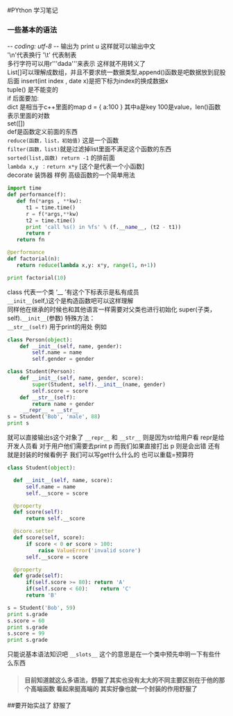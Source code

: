 #PYthon 学习笔记

### 一些基本的语法

 -*- coding: utf-8 -*-  输出为 print u 这样就可以输出中文   
 '\n'代表换行 '\t' 代表制表  
 多行字符可以用r'''dada'''来表示 这样就不用转义了  
 List[]可以理解成数组，并且不要求统一数据类型,append()函数是吧数据放到屁股后面 insert(int index , date x)是把下标为index的换成数据x  
 tuple() 是不能变的  
 if 后面要加:  
 dict 是相当于c++里面的map d = { a:100 } 其中a是key 100是value，len()函数表示里面的对数  
  set([])    
 def是函数定义前面的东西  
 `reduce(函数，list，初始值)` 这是一个函数  
 `filter(函数，list)`就是过滤掉list里面不满足这个函数的东西   
 `sorted(list,函数) return -1` 的排前面  
 `lambda x,y ：return x*y` [这个是代表一个小函数]  
 decorate 装饰器 样例 高级函数的一个简单用法
 ```py
 import time
 def performance(f):
    def fn(*args , **kw):
       t1 = time.time()
       r = f(*args,**kw)
       t2 = time.time()
       print 'call %s() in %fs' % (f.__name__, (t2 - t1))
       return r
    return fn

@performance
def factorial(n):
    return reduce(lambda x,y: x*y, range(1, n+1))

print factorial(10)
```
class 代表一个类 ‘__ ’有这个下标表示是私有成员  
   `__init__`(self,)这个是构造函数吧可以这样理解  
  同样他在继承的时候也和其他语言一样需要对父类也进行初始化
  super(子类，self).`__init__`(参数)
  特殊方法：  
  `__str__(self)` 用于print的用处 例如
  ```py
  class Person(object):
      def __init__(self, name, gender):
          self.name = name
          self.gender = gender

  class Student(Person):
      def __init__(self, name, gender, score):
          super(Student, self).__init__(name, gender)
          self.score = score
      def __str__(self):
          return name + gender
       __repr__ = __str__
  s = Student('Bob', 'male', 88)
  print s
  ```
  就可以直接输出s这个对象了
  `__repr__` 和 `__str__` 则是因为str给用户看 repr是给开发人员看
  对于用户他们需要去print p 而我们如果直接打出 p 则是会出错
  还有就是封装的时候看例子 我们可以写get什么什么的 也可以重载=预算符
  ```py
  class Student(object):

    def __init__(self, name, score):
        self.name = name
        self.__score = score

    @property
    def score(self):
        return self.__score

    @score.setter
    def score(self, score):
        if score < 0 or score > 100:
            raise ValueError('invalid score')
        self.__score = score

    @property
    def grade(self):
        if(self.score >= 80): return 'A'
        if(self.score < 60):    return 'C'
        return 'B'

s = Student('Bob', 59)
print s.grade
s.score = 60
print s.grade
s.score = 99
print s.grade
```
只能说基本语法知识吧
`__slots__` 这个的意思是在一个类中预先申明一下有些什么东西  

>#### 目前知道就这么多语法，舒服了其实也没有太大的不同主要区别在于他的那个高端函数 看起来挺高端的 其实好像也就一个封装的作用舒服了

##要开始实战了 舒服了
